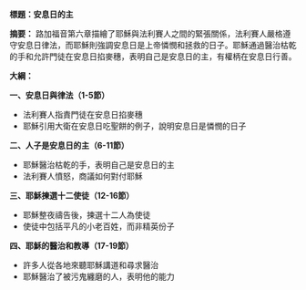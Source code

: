 **標題：安息日的主**

**摘要：**
路加福音第六章描繪了耶穌與法利賽人之間的緊張關係，法利賽人嚴格遵守安息日律法，而耶穌則強調安息日是上帝憐憫和拯救的日子。耶穌通過醫治枯乾的手和允許門徒在安息日掐麥穗，表明自己是安息日的主，有權柄在安息日行善。

**大綱：**

**一、安息日與律法（1-5節）**
* 法利賽人指責門徒在安息日掐麥穗
* 耶穌引用大衛在安息日吃聖餅的例子，說明安息日是憐憫的日子

**二、人子是安息日的主（6-11節）**
* 耶穌醫治枯乾的手，表明自己是安息日的主
* 法利賽人憤怒，商議如何對付耶穌

**三、耶穌揀選十二使徒（12-16節）**
* 耶穌整夜禱告後，揀選十二人為使徒
* 使徒中包括平凡的小老百姓，而非精英份子

**四、耶穌的醫治和教導（17-19節）**
* 許多人從各地來聽耶穌講道和尋求醫治
* 耶穌醫治了被污鬼纏磨的人，表明他的能力